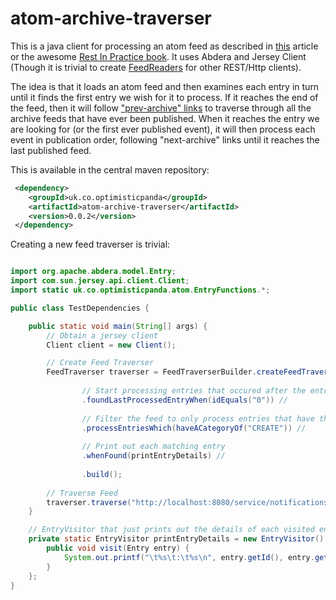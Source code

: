atom-archive-traverser
======================

This is a java client for processing an atom feed as described in [this](http://answers.oreilly.com/topic/2153-rest-in-practice-how-to-use-atom-for-event-driven-systems/) article or the awesome [Rest In Practice book](http://www.amazon.co.uk/REST-Practice-Hypermedia-Systems-Architecture/dp/0596805829).
It uses Abdera and Jersey Client (Though it is trivial to create [FeedReaders](https://github.com/plasma147/atom-archive-traverser/blob/master/src/main/java/uk/co/optimisticpanda/atom/reader/FeedReader.java) for other REST/Http clients).

The idea is that it loads an atom feed and then examines each entry in turn until it finds the first entry we wish for it to process.
If it reaches the end of the feed, then it will follow ["prev-archive" links](http://tools.ietf.org/html/rfc5005) to traverse through all the archive feeds that have ever been published. 
When it reaches the entry we are looking for (or the first ever published event), it will then process each event in publication order, following "next-archive" links until it reaches the last published feed.

This is available in the central maven repository:

```xml
 <dependency>
    <groupId>uk.co.optimisticpanda</groupId>
    <artifactId>atom-archive-traverser</artifactId>
    <version>0.0.2</version>
 </dependency>
```

Creating a new feed traverser is trivial:
```java

import org.apache.abdera.model.Entry;
import com.sun.jersey.api.client.Client;
import static uk.co.optimisticpanda.atom.EntryFunctions.*;

public class TestDependencies {

    public static void main(String[] args) {
        // Obtain a jersey client
        Client client = new Client();

        // Create Feed Traverser
        FeedTraverser traverser = FeedTraverserBuilder.createFeedTraverser(client)//
                
                // Start processing entries that occured after the entry with an id of 0
                .foundLastProcessedEntryWhen(idEquals("0")) //
                
                // Filter the feed to only process entries that have the CREATE category
                .processEntriesWhich(haveACategoryOf("CREATE")) //
                
                // Print out each matching entry
                .whenFound(printEntryDetails) //
                
                .build();
        
        // Traverse Feed
        traverser.traverse("http://localhost:8080/service/notifications/");
    }

    // EntryVisitor that just prints out the details of each visited entry.  
    private static EntryVisitor printEntryDetails = new EntryVisitor() {
        public void visit(Entry entry) {
            System.out.printf("\t%s\t:\t%s\n", entry.getId(), entry.getTitle());
        }
    };
}

```
